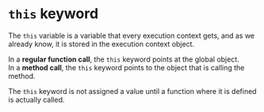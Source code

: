 # **`this`** keyword
The `this` variable is a variable that every execution context gets, and as we already know, it is stored in the 
execution context object. 

In a **regular function call**, the `this` keyword points at the global object.  
In a **method call**, the `this` keyword points to the object that is calling the method.

The `this` keyword is not assigned a value until a function where it is defined is actually called.